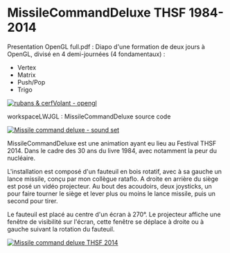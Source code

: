 # MissileCommandDeluxe THSF 1984-2014

Presentation OpenGL full.pdf : Diapo d'une formation de deux jours à OpenGL, divisé en 4 demi-journées (4 fondamentaux) :
- Vertex
- Matrix
- Push/Pop
- Trigo

[![rubans & cerfVolant - opengl](http://img.youtube.com/vi/t2-0ncnkLbU/0.jpg)](http://www.youtube.com/watch?v=t2-0ncnkLbU)

workspaceLWJGL : MissileCommandDeluxe source code

[![Missile command deluxe - sound set ](http://img.youtube.com/vi/YE3d1cP26v8/0.jpg)](http://www.youtube.com/watch?v=YE3d1cP26v8)

MissileCommandDeluxe est une animation ayant eu lieu au Festival THSF 2014. Dans le cadre des 30 ans du livre 1984, avec notamment la peur du nucléaire.

L'installation est composé d'un fauteuil en bois rotatif, avec à sa gauche un lance missile, conçu par mon collègue rataflo. A droite en arrière du siège est posé un vidéo projecteur. Au bout des acoudoirs, deux joysticks, un pour faire tourner le siège et lever plus ou moins le lance missile, puis un second pour tirer.

Le fauteuil est placé au centre d'un écran à 270°. Le projecteur affiche une fenêtre de visibilité sur l'écran, cette fenêtre se déplace à droite ou à gauche suivant la rotation du fauteuil.

[![Missile command deluxe THSF 2014](http://img.youtube.com/vi/3echkxFjg40/0.jpg)](http://www.youtube.com/watch?v=3echkxFjg40)
